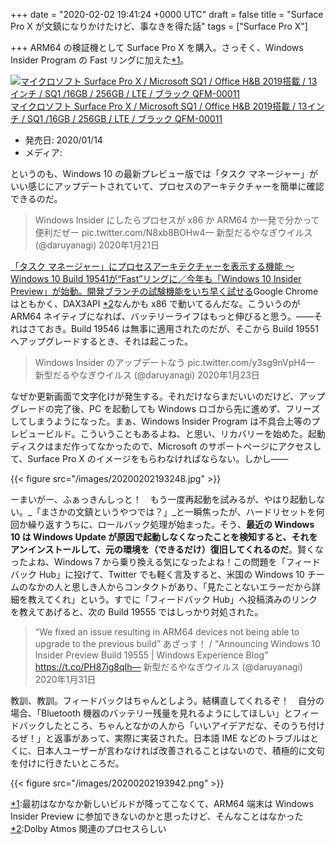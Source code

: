 
+++
date = "2020-02-02 19:41:24 +0000 UTC"
draft = false
title = "Surface Pro X が文鎮になりかけたけど、事なきを得た話"
tags = ["Surface Pro X"]

+++
ARM64 の検証機として Surface Pro X を購入。さっそく、Windows Insider Program の Fast リングに加えた<a href="#f-b5611386" name="fn-b5611386" title="最初はなかなか新しいビルドが降ってこなくて、ARM64 端末は Windows Insider Preview に参加できないのかと思ったけど、そんなことはなかった">*1</a>。<div class="hatena-asin-detail"><a href="https://www.amazon.co.jp/exec/obidos/ASIN/B082WWKYCY/bestylesnet-22/"><img src="https://images-fe.ssl-images-amazon.com/images/I/31NdbVmupgL._SL160_.jpg" class="hatena-asin-detail-image" alt="マイクロソフト Surface Pro X / Microsoft SQ1 / Office H&amp;B 2019搭載 / 13インチ / SQ1 /16GB / 256GB / LTE / ブラック QFM-00011" title="マイクロソフト Surface Pro X / Microsoft SQ1 / Office H&amp;B 2019搭載 / 13インチ / SQ1 /16GB / 256GB / LTE / ブラック QFM-00011"/></a><div class="hatena-asin-detail-info"><a href="https://www.amazon.co.jp/exec/obidos/ASIN/B082WWKYCY/bestylesnet-22/">マイクロソフト Surface Pro X / Microsoft SQ1 / Office H&amp;B 2019搭載 / 13インチ / SQ1 /16GB / 256GB / LTE / ブラック QFM-00011</a><ul><li><span class="hatena-asin-detail-label">発売日:</span> 2020/01/14</li><li><span class="hatena-asin-detail-label">メディア:</span></li></ul></div><div class="hatena-asin-detail-foot"></div></div>というのも、Windows 10 の最新プレビュー版では「タスク マネージャー」がいい感じにアップデートされていて、プロセスのアーキテクチャーを簡単に確認できるのだ。

>Windows Insider にしたらプロセスが x86 か ARM64 か一発で分かって便利だぜー pic.twitter.com/N8xb8BOHw4— 新型だるやなぎウイルス (@daruyanagi) 2020年1月21日<script async="" src="https://platform.twitter.com/widgets.js" charset="utf-8"></script>

[「タスク マネージャー」にプロセスアーキテクチャーを表示する機能 ～ Windows 10 Build 19541が“Fast”リングに／今年も「Windows 10 Insider Preview」が始動。開発ブランチの試験機能をいち早く試せる](https://forest.watch.impress.co.jp/docs/news/1228222.html)Google Chrome はともかく、DAX3API <a href="#f-95ea7f17" name="fn-95ea7f17" title="Dolby Atmos 関連のプロセスらしい">*2</a>なんかも x86 で動いてるんだな。こういうのが ARM64 ネイティブになれば、バッテリーライフはもっと伸びると思う。――それはさておき。Build 19546 は無事に適用されたのだが、そこから Build 19551 へアップグレードするとき、それは起こった。

>Windows Insider のアップデートなう pic.twitter.com/y3sg9nVpH4— 新型だるやなぎウイルス (@daruyanagi) 2020年1月23日<script async="" src="https://platform.twitter.com/widgets.js" charset="utf-8"></script>

なぜか更新画面で文字化けが発生する。それだけならまだいいのだけど、アップグレードの完了後、PC を起動しても Windows ロゴから先に進めず、フリーズしてしまうようになった。まぁ、Windows Insider Program は不具合上等のプレビュービルド。こういうこともあるよね、と思い、リカバリーを始めた。起動ディスクはまだ作ってなかったので、Microsoft のサポートページにアクセスして、Surface Pro X のイメージをもらわなければならない。しかし――

{{< figure src="/images/20200202193248.jpg"  >}}

ーまいがー、ふぁっきんしっと！　もう一度再起動を試みるが、やはり起動しない。_「まさかの文鎮というやつでは？」_と一瞬焦ったが、ハードリセットを何回か繰り返すうちに、ロールバック処理が始まった。そう、**最近の Windows 10 は Windows Update が原因で起動しなくなったことを検知すると、それをアンインストールして、元の環境を（できるだけ）復旧してくれるのだ**。賢くなったよね、Windows 7 から乗り換える気になったよね！この問題を「フィードバック Hub」に投げて、Twitter でも軽く言及すると、米国の Windows 10 チームのなかの人と思しき人からコンタクトがあり、「見たことないエラーだから詳細を教えてくれ」という。すでに「フィードバック Hub」へ投稿済みのリンクを教えてあげると、次の Build 19555 ではしっかり対処された。

>“We fixed an issue resulting in ARM64 devices not being able to upgrade to the previous build” あざっす！ / “Announcing Windows 10 Insider Preview Build 19555 | Windows Experience Blog” https://t.co/PH87ig8qIh— 新型だるやなぎウイルス (@daruyanagi) 2020年1月31日<script async="" src="https://platform.twitter.com/widgets.js" charset="utf-8"></script>

教訓、教訓。フィードバックはちゃんとしよう。結構直してくれるぞ！　自分の場合、「Bluetooth 機器のバッテリー残量を見れるようにしてほしい」とフィードバックしたところ、ちゃんとなかの人から「いいアイデアだな、そのうち付けるぜ！」と返事があって、実際に実装された。日本語 IME などのトラブルはとくに、日本人ユーザーが言わなければ改善されることはないので、積極的に文句を付けに行きたいところだ。

{{< figure src="/images/20200202193942.png"  >}}
<div class="footnote">
<a href="#fn-b5611386" name="f-b5611386" class="footnote-number">*1</a><span class="footnote-delimiter">:</span><span class="footnote-text">最初はなかなか新しいビルドが降ってこなくて、ARM64 端末は Windows Insider Preview に参加できないのかと思ったけど、そんなことはなかった</span>
<a href="#fn-95ea7f17" name="f-95ea7f17" class="footnote-number">*2</a><span class="footnote-delimiter">:</span><span class="footnote-text">Dolby Atmos 関連のプロセスらしい</span>
</div>

